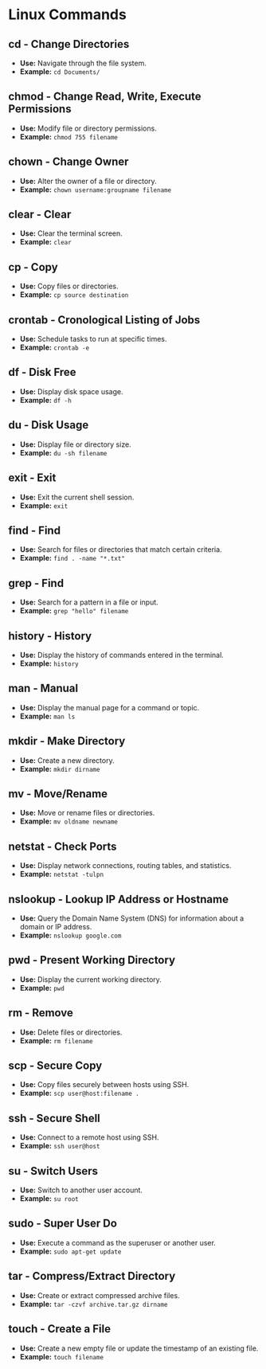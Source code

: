 # Linux Commands

## cd - Change Directories
- **Use:** Navigate through the file system.
- **Example:** `cd Documents/`

## chmod - Change Read, Write, Execute Permissions
- **Use:** Modify file or directory permissions.
- **Example:** `chmod 755 filename`

## chown - Change Owner
- **Use:** Alter the owner of a file or directory.
- **Example:** `chown username:groupname filename`

## clear - Clear
- **Use:** Clear the terminal screen.
- **Example:** `clear`

## cp - Copy
- **Use:** Copy files or directories.
- **Example:** `cp source destination`

## crontab - Cronological Listing of Jobs
- **Use:** Schedule tasks to run at specific times.
- **Example:** `crontab -e`

## df - Disk Free
- **Use:** Display disk space usage.
- **Example:** `df -h`

## du - Disk Usage
- **Use:** Display file or directory size.
- **Example:** `du -sh filename`

## exit - Exit
- **Use:** Exit the current shell session.
- **Example:** `exit`

## find - Find
- **Use:** Search for files or directories that match certain criteria.
- **Example:** `find . -name "*.txt"`

## grep - Find
- **Use:** Search for a pattern in a file or input.
- **Example:** `grep "hello" filename`

## history - History
- **Use:** Display the history of commands entered in the terminal.
- **Example:** `history`

## man - Manual
- **Use:** Display the manual page for a command or topic.
- **Example:** `man ls`

## mkdir - Make Directory
- **Use:** Create a new directory.
- **Example:** `mkdir dirname`

## mv - Move/Rename
- **Use:** Move or rename files or directories.
- **Example:** `mv oldname newname`

## netstat - Check Ports
- **Use:** Display network connections, routing tables, and statistics.
- **Example:** `netstat -tulpn`

## nslookup - Lookup IP Address or Hostname
- **Use:** Query the Domain Name System (DNS) for information about a domain or IP address.
- **Example:** `nslookup google.com`

## pwd - Present Working Directory
- **Use:** Display the current working directory.
- **Example:** `pwd`

## rm - Remove
- **Use:** Delete files or directories.
- **Example:** `rm filename`

## scp - Secure Copy
- **Use:** Copy files securely between hosts using SSH.
- **Example:** `scp user@host:filename .`

## ssh - Secure Shell
- **Use:** Connect to a remote host using SSH.
- **Example:** `ssh user@host`

## su - Switch Users
- **Use:** Switch to another user account.
- **Example:** `su root`

## sudo - Super User Do
- **Use:** Execute a command as the superuser or another user.
- **Example:** `sudo apt-get update`

## tar - Compress/Extract Directory
- **Use:** Create or extract compressed archive files.
- **Example:** `tar -czvf archive.tar.gz dirname`

## touch - Create a File
- **Use:** Create a new empty file or update the timestamp of an existing file.
- **Example:** `touch filename`
